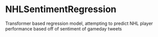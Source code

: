 # NHLSentimentRegression
Transformer based regression model, attempting to predict NHL player performance based off of sentiment of gameday tweets
